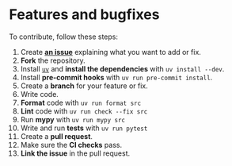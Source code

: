 # Features and bugfixes

To contribute, follow these steps:

1. Create **[an issue](https://github.com/cleanenergyexchange/fastapi-zitadel-auth/issues)** explaining what you want to add or fix.
2. **Fork** the repository.
3. Install [`uv`](https://docs.astral.sh/uv/) and **install the dependencies** with `uv install --dev`.
4. Install **pre-commit hooks** with `uv run pre-commit install`.
5. Create a **branch** for your feature or fix.
6. Write code.
7. **Format** code with `uv run format src`
8. **Lint** code with `uv run check --fix src`
9. Run **mypy** with `uv run mypy src`
10. Write and run **tests** with `uv run pytest`
11. Create a **pull request**.
12. Make sure the **CI checks** pass.
13. **Link the issue** in the pull request.
